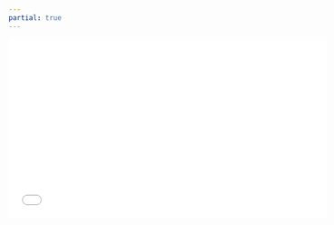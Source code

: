 ```yaml
---
partial: true
---
```


<div class="video-container">
<iframe width="560" height="315" src="//www.youtube.com/embed/inkat-eprn0"
frameborder="0" allowfullscreen></iframe>
</div>
